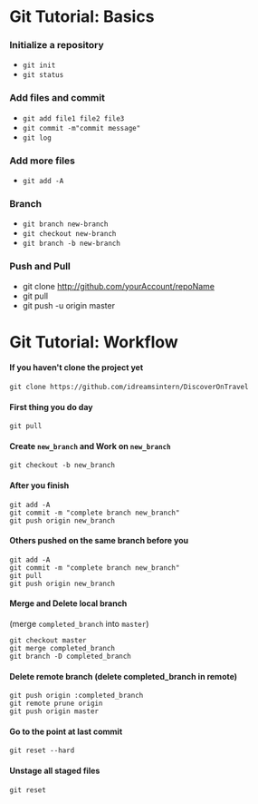 # Git Tutorial: Basics

### Initialize a repository
* ``git init``
* ``git status``

### Add files and commit
* ``git add file1 file2 file3``
* ``git commit -m"commit message"``
* ``git log``

### Add more files
* ``git add -A``

### Branch
* ``git branch new-branch``
* ``git checkout new-branch``
* ``git branch -b new-branch``

### Push and Pull
* git clone http://github.com/yourAccount/repoName
* git pull
* git push -u origin master

# Git Tutorial: Workflow

#### If you haven't clone the project yet

``git clone https://github.com/idreamsintern/DiscoverOnTravel``

#### First thing you do day
```
git pull
```

#### Create `new_branch` and Work on `new_branch`

``git checkout -b new_branch``

#### After you finish
```
git add -A
git commit -m "complete branch new_branch"
git push origin new_branch
```

#### Others pushed on the same branch before you
```
git add -A
git commit -m "complete branch new_branch"
git pull
git push origin new_branch
```

#### Merge and Delete local branch 
(merge `completed_branch` into `master`)
```
git checkout master
git merge completed_branch
git branch -D completed_branch
```

#### Delete remote branch (delete completed_branch in remote)
```
git push origin :completed_branch
git remote prune origin
git push origin master
```

#### Go to the point at last commit
```
git reset --hard
```

#### Unstage all staged files
```
git reset
```
